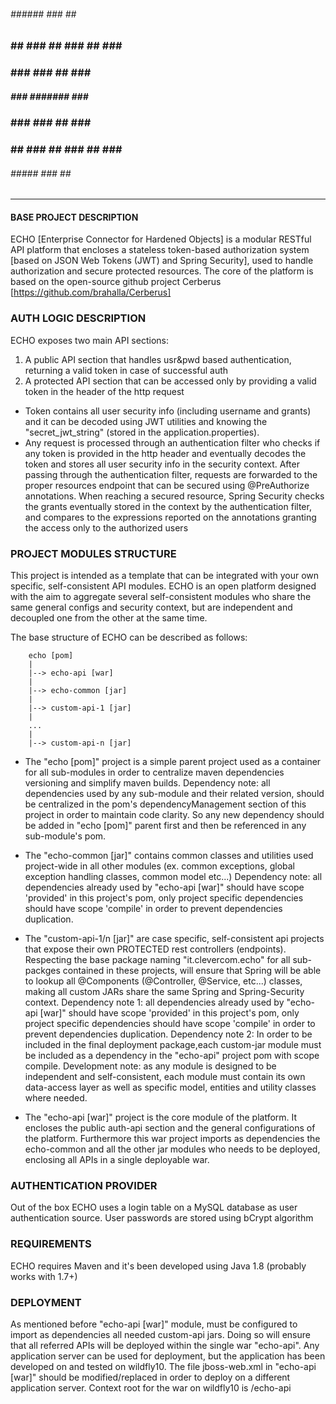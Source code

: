  ######   ###### ###  ##  ##### 
 ###  ## ###  ## ###  ## ###  ##
 ###     ###     ###  ## ###  ##
 #####   ###     ####### ###  ##
 ###     ###     ###  ## ###  ##
 ###  ## ###  ## ###  ## ###  ##
 ######   #####  ###  ##  ##### 
                                
-----------------------------------------------------------------------------

#### BASE PROJECT DESCRIPTION ##
ECHO [Enterprise Connector for Hardened Objects] is a modular RESTful API platform that encloses a stateless token-based authorization system [based on JSON Web Tokens (JWT) and Spring Security], used to handle authorization and secure protected resources.
The core of the platform is based on the open-source github project Cerberus [https://github.com/brahalla/Cerberus]


### AUTH LOGIC DESCRIPTION ###
ECHO exposes two main API sections:
1. A public API section that handles usr&pwd based authentication, returning a valid token in case of successful auth
2. A protected API section that can be accessed only by providing a valid token in the header of the http request

- Token contains all user security info (including username and grants) and it can be decoded using JWT utilities and knowing the "secret_jwt_string" (stored in the application.properties).
- Any request is processed through an authentication filter who checks if any token is provided in the http header and eventually decodes the token and stores all user security info in the security context. After passing through the authentication filter, requests are forwarded to the proper resources endpoint that can be secured using @PreAuthorize annotations. When reaching a secured resource, Spring Security checks the grants eventually stored in the context by the authentication filter, and compares to the expressions reported on the annotations granting the access only to the authorized users


### PROJECT MODULES STRUCTURE ###
This project is intended as a template that can be integrated with your own specific, self-consistent API modules. ECHO is an open platform designed with the aim to aggregate several self-consistent modules who share the same general configs and security context, but are independent and decoupled one from the other at the same time.

The base structure of ECHO can be described as follows:
		
		echo [pom]
		|
		|--> echo-api [war]
		|
		|--> echo-common [jar]
		|
		|--> custom-api-1 [jar]
		|
		...
		|
		|--> custom-api-n [jar]

- The "echo [pom]" project is a simple parent project used as a container for all sub-modules in order to centralize maven dependencies versioning and simplify maven builds. 
Dependency note: all dependencies used by any sub-module and their related version, should be centralized in the pom's dependencyManagement section of this project in order to maintain code clarity. So any new dependency should be added in "echo [pom]" parent first and then be referenced in any sub-module's pom.

- The "echo-common [jar]" contains common classes and utilities used project-wide in all other modules (ex. common exceptions, global exception handling classes, common model etc...)
Dependency note: all dependencies already used by "echo-api [war]" should have scope 'provided' in this project's pom, only project specific dependencies should have scope 'compile' in order to prevent dependencies duplication. 

- The "custom-api-1/n [jar]" are case specific, self-consistent api projects that expose their own PROTECTED rest controllers (endpoints). 
Respecting the base package naming "it.clevercom.echo" for all sub-packges contained in these projects, will ensure that Spring will be able to lookup all @Components (@Controller, @Service, etc...) classes, making all custom JARs share the same Spring and Spring-Security context.
Dependency note 1: all dependencies already used by "echo-api [war]" should have scope 'provided' in this project's pom, only project specific dependencies should have scope 'compile' in order to prevent dependencies duplication.
Dependency note 2: In order to be included in the final deployment package,each custom-jar module must be included as a dependency in the "echo-api" project pom with scope compile.
Development note: as any module is designed to be independent and self-consistent, each module must contain its own data-access layer as well as specific model, entities and utility classes where needed.

- The "echo-api [war]" project is the core module of the platform. It encloses the public auth-api section and the general configurations of the platform. Furthermore this war project imports as dependencies the echo-common and all the other jar modules who needs to be deployed, enclosing all APIs in a single deployable war.


### AUTHENTICATION PROVIDER ###
Out of the box ECHO uses a login table on a MySQL database as user authentication source. User passwords are stored using bCrypt algorithm


### REQUIREMENTS ###
ECHO requires Maven and it's been developed using Java 1.8 (probably works with 1.7+)


### DEPLOYMENT ###
As mentioned before "echo-api [war]" module, must be configured to import as dependencies all needed custom-api jars. Doing so will ensure that all referred APIs will be deployed within the single war "echo-api". 
Any application server can be used for deployment, but the application has been developed on and tested on wildfly10. The file jboss-web.xml in "echo-api [war]" should be modified/replaced in order to deploy on a different application server. Context root for the war on wildfly10 is /echo-api